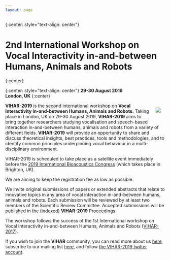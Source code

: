 ```yaml
---
layout: page
---
```


{:center: style="text-align: center"}
# 2nd International Workshop on **Vocal Interactivity in-and-between Humans, Animals and Robots**
{:center}

{:center: style="text-align: center"}
**29-30 August 2019  
London, UK**
{:center}
  
  
<img style="float: right; margin: 1em; overflow: auto;" src="{{ site.baseurl }}/assets/vihar_schema.png">

<!--**Abstracts are now being accepted and the submission deadline is ~~June 2, 2019~~ June 9, 2019.**

**Submission instructions can be found at [EasyChair submission page](https://easychair.org/conferences/?conf=vihar2019)**-->

**VIHAR-2019** is the second international workshop on **Vocal Interactivity in-and-between Humans, Animals and Robots.**  Taking place in London, UK on 29-30 August 2019, **VIHAR-2019** aims to bring together researchers studying vocalisation and speech-based interaction in-and-between humans, animals and robots from a variety of different fields.  **VIHAR-2019** will provide an opportunity to share and discuss theoretical insights, best practices, tools and methodologies, and to identify common principles underpinning vocal behaviour in a multi-disciplinary environment.

VIHAR-2019 is scheduled to take place as a satellite event immediately before the [2019 International Bioacoustics Congress](http://www.2019.ibac.info/) (which takes place in Brighton, UK).
<!-- and it is supported by the International Speech Communication Association ([ISCA](http://www.isca-speech.org/)).-->
We are aiming to keep the registration fee as low as possible.

We invite original submissions of papers or extended abstracts that relate to innovative topics in any area of vocal interaction in-and-between humans, animals and robots. Each submission will be reviewed by at least two members of the Scientific Review Committee. Accepted submissions will be published in the (indexed) **VIHAR-2019** Proceedings.

The workshop follows the success of the 1st International workshop on Vocal Interactivity in-and-between Humans, Animals and Robots ([VIHAR-2017](http://vihar-2017.vihar.org/)).

If you wish to join the **VIHAR** community, you can read more about us [here](http://www.vihar.org), subscribe to our mailing list [here](http://www.freelists.org/list/vihar), and follow [the VIHAR-2019 twitter account](https://twitter.com/vihar2019).
